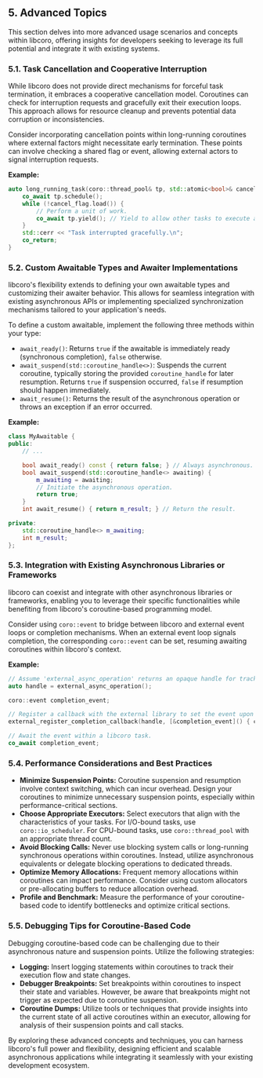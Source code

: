 ## 5. Advanced Topics

This section delves into more advanced usage scenarios and concepts within libcoro, offering insights for developers seeking to leverage its full potential and integrate it with existing systems.

### 5.1. Task Cancellation and Cooperative Interruption

While libcoro does not provide direct mechanisms for forceful task termination, it embraces a cooperative cancellation model. Coroutines can check for interruption requests and gracefully exit their execution loops. This approach allows for resource cleanup and prevents potential data corruption or inconsistencies.

Consider incorporating cancellation points within long-running coroutines where external factors might necessitate early termination. These points can involve checking a shared flag or event, allowing external actors to signal interruption requests.

**Example:**

```cpp
auto long_running_task(coro::thread_pool& tp, std::atomic<bool>& cancel_flag) -> coro::task<void> {
    co_await tp.schedule();
    while (!cancel_flag.load()) {
        // Perform a unit of work.
        co_await tp.yield(); // Yield to allow other tasks to execute and cancellation checks.
    }
    std::cerr << "Task interrupted gracefully.\n";
    co_return;
}
```

### 5.2. Custom Awaitable Types and Awaiter Implementations

libcoro's flexibility extends to defining your own awaitable types and customizing their awaiter behavior. This allows for seamless integration with existing asynchronous APIs or implementing specialized synchronization mechanisms tailored to your application's needs.

To define a custom awaitable, implement the following three methods within your type:

- `await_ready()`: Returns `true` if the awaitable is immediately ready (synchronous completion), `false` otherwise.
- `await_suspend(std::coroutine_handle<>)`: Suspends the current coroutine, typically storing the provided `coroutine_handle` for later resumption. Returns `true` if suspension occurred, `false` if resumption should happen immediately.
- `await_resume()`: Returns the result of the asynchronous operation or throws an exception if an error occurred.

**Example:**

```cpp
class MyAwaitable {
public:
    // ...

    bool await_ready() const { return false; } // Always asynchronous.
    bool await_suspend(std::coroutine_handle<> awaiting) {
        m_awaiting = awaiting;
        // Initiate the asynchronous operation.
        return true;
    }
    int await_resume() { return m_result; } // Return the result.

private:
    std::coroutine_handle<> m_awaiting;
    int m_result;
};
```

### 5.3. Integration with Existing Asynchronous Libraries or Frameworks

libcoro can coexist and integrate with other asynchronous libraries or frameworks, enabling you to leverage their specific functionalities while benefiting from libcoro's coroutine-based programming model.

Consider using `coro::event` to bridge between libcoro and external event loops or completion mechanisms. When an external event loop signals completion, the corresponding `coro::event` can be set, resuming awaiting coroutines within libcoro's context.

**Example:**

```cpp
// Assume 'external_async_operation' returns an opaque handle for tracking completion.
auto handle = external_async_operation();

coro::event completion_event;

// Register a callback with the external library to set the event upon completion.
external_register_completion_callback(handle, [&completion_event]() { completion_event.set(); });

// Await the event within a libcoro task.
co_await completion_event;
```

### 5.4. Performance Considerations and Best Practices

- **Minimize Suspension Points:** Coroutine suspension and resumption involve context switching, which can incur overhead. Design your coroutines to minimize unnecessary suspension points, especially within performance-critical sections.
- **Choose Appropriate Executors:** Select executors that align with the characteristics of your tasks. For I/O-bound tasks, use `coro::io_scheduler`. For CPU-bound tasks, use `coro::thread_pool` with an appropriate thread count.
- **Avoid Blocking Calls:** Never use blocking system calls or long-running synchronous operations within coroutines. Instead, utilize asynchronous equivalents or delegate blocking operations to dedicated threads.
- **Optimize Memory Allocations:** Frequent memory allocations within coroutines can impact performance. Consider using custom allocators or pre-allocating buffers to reduce allocation overhead.
- **Profile and Benchmark:**  Measure the performance of your coroutine-based code to identify bottlenecks and optimize critical sections.

### 5.5. Debugging Tips for Coroutine-Based Code

Debugging coroutine-based code can be challenging due to their asynchronous nature and suspension points. Utilize the following strategies:

- **Logging:** Insert logging statements within coroutines to track their execution flow and state changes.
- **Debugger Breakpoints:** Set breakpoints within coroutines to inspect their state and variables. However, be aware that breakpoints might not trigger as expected due to coroutine suspension.
- **Coroutine Dumps:** Utilize tools or techniques that provide insights into the current state of all active coroutines within an executor, allowing for analysis of their suspension points and call stacks.

By exploring these advanced concepts and techniques, you can harness libcoro's full power and flexibility, designing efficient and scalable asynchronous applications while integrating it seamlessly with your existing development ecosystem.
